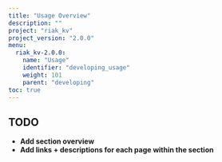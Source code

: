 ```yaml
---
title: "Usage Overview"
description: ""
project: "riak_kv"
project_version: "2.0.0"
menu:
  riak_kv-2.0.0:
    name: "Usage"
    identifier: "developing_usage"
    weight: 101
    parent: "developing"
toc: true
---
```


## TODO

- **Add section overview**
- **Add links + descriptions for each page within the section**

